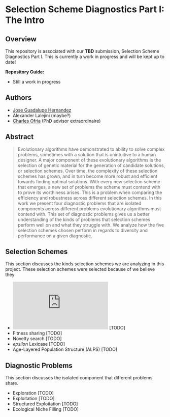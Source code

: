 # Selection Scheme Diagnostics Part I: The Intro

## Overview

This repository is associated with our **TBD** submission, Selection Scheme Diagnostics Part I. This is currently a work in progress and will be kept up to date!

**Repository Guide:**
- Still a work in progress

## Authors

- [Jose Guadalupe Hernandez](https://jgh9094.github.io/)
- Alexander Lalejini (maybe?)
- [Charles Ofria](http://ofria.com) (PhD advisor extraordinaire)

## Abstract

> Evolutionary algorithms have demonstrated to ability to solve complex problems, sometimes with a solution that is unintuitive to a human designer. 
> A major component of these evolutionary algorithms is the selection of genetic material for the generation of candidate solutions, or selection schemes. Over time, the complexity of these selection schemes has grown, and in turn become more robust and efficient towards finding optimal solutions. With every new selection scheme that emerges, a new set of problems the scheme must contend with to prove its worthiness arises. This is a problem when comparing the efficiency and robustness across different selection schemes. In this work we present four diagnostic problems that are isolated components across different problems evolutionary algorithms must contend with. This set of diagnostic problems gives us a better understanding of the kinds of problems that selection schemes perform well on and what they struggle with. We analyze how the five selection schemes chosen perform in regards to diversity and performance on a given diagnostic.

## Selection Schemes

This section discusses the kinds selection schemes we are analyzing in this project. These selection schemes were selected because of we believe they

- ![equation](http://www.sciweavers.org/tex2img.php?eq=%28%20%5Cmu%20%2C%20%5Clambda%20%29&bc=White&fc=Black&im=jpg&fs=12&ff=arev&edit=0) [TODO]
- Fitness sharing [TODO]
- Novelty search [TODO]
- *epsilon* Lexicase [TODO]
- Age-Layered Population Structure (ALPS) [TODO]

## Diagnostic Problems
This section discusses the isolated component that different problems share.

- Exploration [TODO]
- Exploitation [TODO]
- Structured Exploitation [TODO]
- Ecological Niche Filling [TODO]